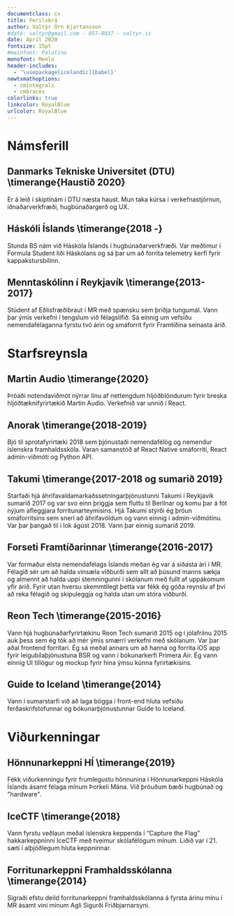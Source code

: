 ```yaml
---
documentclass: cv
title: Ferilskrá
author: Valtýr Örn Kjartansson
#date: valtyr@gmail.com - 857-8037 - valtyr.is
date: Apríl 2020
fontsize: 15pt
#mainfont: Palatino
monofont: Menlo
header-includes:
  - '\usepackage[icelandic]{babel}'
newtxmathoptions:
  - cmintegrals
  - cmbraces
colorlinks: true
linkcolor: RoyalBlue
urlcolor: RoyalBlue
---
```


# **Námsferill**

## Danmarks Tekniske Universitet (DTU) \timerange{Haustið 2020}

Er á leið í skiptinám í DTU næsta haust. Mun taka kúrsa í verkefnastjórnun, iðnaðarverkfræði, hugbúnaðargerð og UX.

## Háskóli Íslands \timerange{2018 -}

Stunda BS nám við Háskóla Íslands í hugbúnaðarverkfræði. Var meðlimur í Formula Student liði
Háskólans og sá þar um að forrita telemetry kerfi fyrir kappakstursbílinn.

## Menntaskólinn í Reykjavík \timerange{2013-2017}

Stúdent af Eðlisfræðibraut í MR með spænsku sem þriðja tungumál. Vann þar ýmis verkefni í tengslum við félagslífið.
Sá einnig um vefsíðu nemendafélaganna fyrstu tvö árin og smáforrit fyrir Framtíðina seinasta árið.

# **Starfsreynsla**

## Martin Audio \timerange{2020}

Þróaði notendaviðmót nýrrar línu af nettengdum hljóðblöndurum fyrir breska hljóðtæknifyrirtækið Martin Audio.
Verkefnið var unnið í React.

## Anorak \timerange{2018-2019}

Bjó til sprotafyrirtæki 2018 sem þjónustaði nemendafélög og nemendur íslenskra framhaldsskóla. Varan samanstóð af React
Native smáforriti, React admin-viðmóti og Python API.

## Takumi \timerange{2017-2018 og sumarið 2019}

Starfaði hjá áhrifavaldamarkaðssetningarþjónustunni Takumi í Reykjavík sumarið 2017 og var svo einn þriggja sem fluttu
til Berlínar og komu þar á fót nýjum afleggjara forritunarteymisins. Hjá Takumi stýrði ég þróun smáforritsins sem sneri
að áhrifavöldum og vann einnig í admin-viðmótinu. Var þar þangað til í lok ágúst 2018. Vann þar einnig sumarið 2019.

## Forseti Framtíðarinnar \timerange{2016-2017}

Var formaður elsta nemendafélags Íslands meðan ég var á síðasta ári í MR. Félagið sér um að halda vinsæla
viðburði sem allt að þúsund manns sækja og almennt að halda uppi stemningunni í skólanum með fullt af uppákomum yfir
árið. Fyrir utan hversu skemmtilegt þetta var fékk ég góða reynslu af því að reka félagið og skipuleggja og halda utan
um stóra viðburði.

## Reon Tech \timerange{2015-2016}

Vann hjá hugbúnaðarfyrirtækinu Reon Tech sumarið 2015 og í jólafríinu 2015 auk þess sem ég tók að mér ýmis smærri
verkefni með skólanum. Var þar aðal frontend forritari. Ég sá meðal annars um að hanna og forrita iOS app fyrir
leigubílaþjónustuna BSR og vann í bókunarkerfi Primera Air. Ég vann einnig UI tillögur og mockup fyrir hina ýmsu
kúnna fyrirtækisins.

## Guide to Iceland \timerange{2014}

Vann í sumarstarfi við að laga bögga í front-end hluta vefsíðu ferðaskrifstofunnar og
bókunarþjónustunnar Guide to Iceland.

# **Viðurkenningar**

## Hönnunarkeppni HÍ \timerange{2019}

Fékk viðurkenningu fyrir frumlegustu hönnunina í Hönnunarkeppni Háskóla Íslands ásamt félaga mínum Þorkeli Mána.
Við þróuðum bæði hugbúnað og "hardware".

## IceCTF \timerange{2018}

Vann fyrstu veðlaun meðal íslenskra keppenda í “Capture the Flag” hakkarkeppninni IceCTF með tveimur
skólafélögum mínum. Liðið var í 21. sæti í alþjóðlegum hluta keppninnar.

## Forritunarkeppni Framhaldsskólanna \timerange{2014}

Sigraði efstu deild forritunarkeppni framhaldsskólanna á fyrsta árinu mínu í MR ásamt vini mínum
Agli Sigurði Friðbjarnarsyni.

